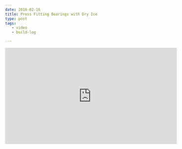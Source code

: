 ```yaml
---
date: 2016-02-16
title: Press Fitting Bearings with Dry Ice
type: post
tags:
   - video
   - build-log

---
```

<iframe width="560" height="315" src="https://www.youtube.com/embed/vjVKM466EEE" frameborder="0" allowfullscreen></iframe>